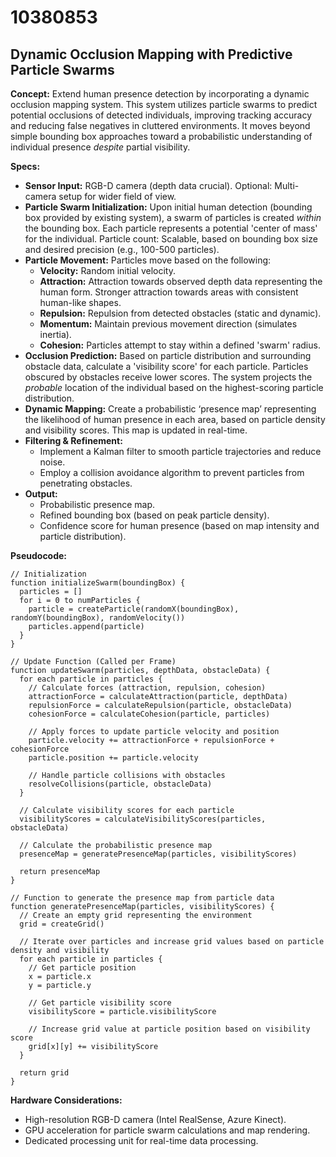 # 10380853

## Dynamic Occlusion Mapping with Predictive Particle Swarms

**Concept:** Extend human presence detection by incorporating a dynamic occlusion mapping system. This system utilizes particle swarms to predict potential occlusions of detected individuals, improving tracking accuracy and reducing false negatives in cluttered environments. It moves beyond simple bounding box approaches toward a probabilistic understanding of individual presence *despite* partial visibility.

**Specs:**

*   **Sensor Input:** RGB-D camera (depth data crucial). Optional: Multi-camera setup for wider field of view.
*   **Particle Swarm Initialization:** Upon initial human detection (bounding box provided by existing system), a swarm of particles is created *within* the bounding box. Each particle represents a potential 'center of mass' for the individual.  Particle count: Scalable, based on bounding box size and desired precision (e.g., 100-500 particles).
*   **Particle Movement:** Particles move based on the following:
    *   **Velocity:** Random initial velocity.
    *   **Attraction:**  Attraction towards observed depth data representing the human form. Stronger attraction towards areas with consistent human-like shapes.
    *   **Repulsion:** Repulsion from detected obstacles (static and dynamic).
    *   **Momentum:**  Maintain previous movement direction (simulates inertia).
    *   **Cohesion:** Particles attempt to stay within a defined 'swarm' radius.
*   **Occlusion Prediction:**  Based on particle distribution and surrounding obstacle data, calculate a 'visibility score' for each particle. Particles obscured by obstacles receive lower scores. The system projects the *probable* location of the individual based on the highest-scoring particle distribution.
*   **Dynamic Mapping:** Create a probabilistic ‘presence map’ representing the likelihood of human presence in each area, based on particle density and visibility scores. This map is updated in real-time.
*   **Filtering & Refinement:**
    *   Implement a Kalman filter to smooth particle trajectories and reduce noise.
    *   Employ a collision avoidance algorithm to prevent particles from penetrating obstacles.
*   **Output:**
    *   Probabilistic presence map.
    *   Refined bounding box (based on peak particle density).
    *   Confidence score for human presence (based on map intensity and particle distribution).

**Pseudocode:**

```
// Initialization
function initializeSwarm(boundingBox) {
  particles = []
  for i = 0 to numParticles {
    particle = createParticle(randomX(boundingBox), randomY(boundingBox), randomVelocity())
    particles.append(particle)
  }
}

// Update Function (Called per Frame)
function updateSwarm(particles, depthData, obstacleData) {
  for each particle in particles {
    // Calculate forces (attraction, repulsion, cohesion)
    attractionForce = calculateAttraction(particle, depthData)
    repulsionForce = calculateRepulsion(particle, obstacleData)
    cohesionForce = calculateCohesion(particle, particles)

    // Apply forces to update particle velocity and position
    particle.velocity += attractionForce + repulsionForce + cohesionForce
    particle.position += particle.velocity

    // Handle particle collisions with obstacles
    resolveCollisions(particle, obstacleData)
  }

  // Calculate visibility scores for each particle
  visibilityScores = calculateVisibilityScores(particles, obstacleData)

  // Calculate the probabilistic presence map
  presenceMap = generatePresenceMap(particles, visibilityScores)

  return presenceMap
}

// Function to generate the presence map from particle data
function generatePresenceMap(particles, visibilityScores) {
  // Create an empty grid representing the environment
  grid = createGrid()

  // Iterate over particles and increase grid values based on particle density and visibility
  for each particle in particles {
    // Get particle position
    x = particle.x
    y = particle.y

    // Get particle visibility score
    visibilityScore = particle.visibilityScore

    // Increase grid value at particle position based on visibility score
    grid[x][y] += visibilityScore
  }

  return grid
}
```

**Hardware Considerations:**

*   High-resolution RGB-D camera (Intel RealSense, Azure Kinect).
*   GPU acceleration for particle swarm calculations and map rendering.
*   Dedicated processing unit for real-time data processing.